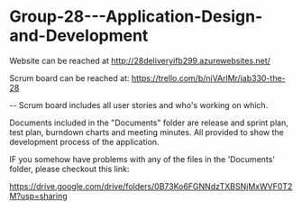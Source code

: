 # Group-28---Application-Design-and-Development

Website can be reached at http://28deliveryifb299.azurewebsites.net/

Scrum board can be reached at: 
https://trello.com/b/niVArlMr/iab330-the-28

-- Scrum board includes all user stories and who's working on which.

Documents included in the "Documents" folder are release and sprint plan, test plan, burndown charts and meeting minutes. All provided to show the development process of the application. 

IF you somehow have problems with any of the files in the 'Documents' folder, please checkout this link:

https://drive.google.com/drive/folders/0B73Ko6FGNNdzTXBSNjMxWVF0T2M?usp=sharing

